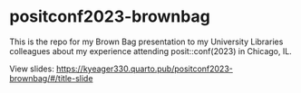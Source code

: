 # positconf2023-brownbag
This is the repo for my Brown Bag presentation to my University Libraries colleagues about my experience attending posit::conf(2023) in Chicago, IL. 

View slides: https://kyeager330.quarto.pub/positconf2023-brownbag/#/title-slide



